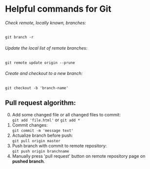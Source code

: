 # Helpful commands for Git

###### Check remote, locally known, branches: 
`git branch -r`

###### Update the local list of remote branches:
`git remote update origin --prune`

###### Create and checkout to a new branch:
`git checkout -b 'branch-name'`

## Pull request algorithm:

0) Add some changed file or all changed files to commit:  
`git add 'file.html'`   or   `git add *`
1) Commit changes:  
`git commit -m 'message text'`
2) Actualize branch before push:  
`git pull origin master`
3) Push branch with commit to remote repository:  
`git push origin branchname`
4) Manually press 'pull request' button on remote repository page on **pushed branch**.
